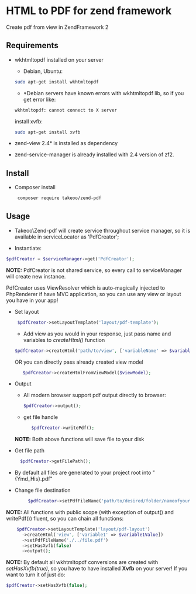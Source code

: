 # HTML to PDF for zend framework

Create pdf from view in ZendFramework 2


## Requirements

 - wkhtmltopdf installed on your server
    - Debian, Ubuntu:
     
     ```bash
     sudo apt-get install wkhtmltopdf
     ```
    - *Debian servers have known errors with wkhtmltopdf lib, so if you get error like:
     ```bash
     wkhtmltopdf: cannot connect to X server
     ```
     install xvfb:
     
     ```bash
     sudo apt-get install xvfb
     ```
 - zend-view 2.4* is installed as dependency
 - zend-service-manager is already installed with 2.4 version of zf2.
 
 
## Install
 - Composer install
     ```bash
      composer require takeoo/zend-pdf
      ```
## Usage
 - Takeoo\Zend-pdf will create service throughout service manager, so it is available in serviceLocator as 'PdfCreator';

 - Instantiate:
 
  ```php
  $pdfCreator = $serviceManager->get('PdfCreator');
  ```
  
   **NOTE:** PdfCreator is not shared service, so every call to serviceManager will create new instance.
   
   PdfCreator uses ViewResolver which is auto-magically injected to PhpRenderer if have MVC application, so you can use any view or layout you have in your app!
   - Set layout
   
       ```php
        $pdfCreator->setLayoutTemplate('layout/pdf-template');
       ```
       - Add view as you would in your response, just pass name and variables to *createHtml()* function
       
       ```php
       $pdfCreator->createHtml('path/to/view', ['variableName' => $variableValue]);
       ```
           
       OR you can directly pass already created view model
       
       ```php
          $pdfCreator->createHtmlFromViewModel($viewModel);
       ```
   
   - Output
        - All modern browser support pdf output directly to browser:
        
            ```php
            $pdfCreator->output();
            ```
        -  get file handle
        
           ```php
              $pdfCreator->writePdf();
           ```
           
     **NOTE:** Both above functions will save file to your disk
         
   - Get file path
       ```php
         $pdfCreator->getFilePath();
       ```
       
   - By default all files are generated to your project root into "{Ymd_His}.pdf"
   
   - Change file destination
        ```php
             $pdfCreator->setPdfFileName('path/to/desired/folder/nameofyourfile.pdf');
        ```
        
        
   **NOTE:** All functions with public scope (with exception of output() and writePdf()) fluent, so you can chain all functions:
   
   ```php
       $pdfCreator->setLayoutTemplate('layout/pdf-layout')
         ->createHtml('view', ['variable1' => $variable1Value])
         ->setPdfFileName('./../file.pdf')
         ->setHasXvfb(false)
         ->output();
   ```
   
   
   
   **NOTE:** By default all wkhtmltopdf conversions are created with  *setHasXvfb(true)*, so you have to have installed  **Xvfb** on your server!
   If you want to turn it of just do:
   
```php
$pdfCreator->setHasXvfb(false);

```
    
  
     
     
     
     
     
 